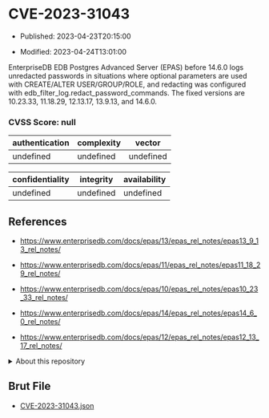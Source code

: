 # CVE-2023-31043

- Published: 2023-04-23T20:15:00

- Modified: 2023-04-24T13:01:00

EnterpriseDB EDB Postgres Advanced Server (EPAS) before 14.6.0 logs unredacted passwords in situations where optional parameters are used with CREATE/ALTER USER/GROUP/ROLE, and redacting was configured with edb_filter_log.redact_password_commands. The fixed versions are 10.23.33, 11.18.29, 12.13.17, 13.9.13, and 14.6.0.

### CVSS Score: **null**

| authentication | complexity | vector |
| --- | --- | --- |
| undefined | undefined | undefined |

| confidentiality | integrity | availability |
| --- | --- | --- |
| undefined | undefined | undefined |

## References

* https://www.enterprisedb.com/docs/epas/13/epas_rel_notes/epas13_9_13_rel_notes/

* https://www.enterprisedb.com/docs/epas/11/epas_rel_notes/epas11_18_29_rel_notes/

* https://www.enterprisedb.com/docs/epas/10/epas_rel_notes/epas10_23_33_rel_notes/

* https://www.enterprisedb.com/docs/epas/14/epas_rel_notes/epas14_6_0_rel_notes/

* https://www.enterprisedb.com/docs/epas/12/epas_rel_notes/epas12_13_17_rel_notes/

<details>
<summary>About this repository</summary> 

  This repository is part of the project [Live Hack CVE](https://github.com/Live-Hack-CVE). Main website can be found [www.live-hack.org](https://www.live-hack.org) 
  
  Made by [Sn0wAlice](https://github.com/Sn0wAlice) for the people that care about security and need to have a feed of the latest CVEs. Hope you enjoy it, don't forget to star the repo and follow me on [Twitter](https://twitter.com/Sn0wAlice) and [Github](https://github.com/Sn0wAlice). And that is my [personnal website](https://www.alice-snow.me/)

  - [Home Page](https://github.com/Live-Hack-CVE)
  - [Framework](https://github.com/Live-Hack-CVE/cve-framework)
  - [CVE database](https://github.com/Live-Hack-CVE/full_database)
  - [Changelog](https://github.com/Live-Hack-CVE/Changelog)
</details>

## Brut File

* [CVE-2023-31043.json](https://raw.githubusercontent.com/Live-Hack-CVE/full_database/main/cves/2023/CVE-2023-31043.json)


